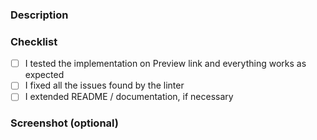 ### Description

### Checklist

- [ ] I tested the implementation on Preview link and everything works as expected
- [ ] I fixed all the issues found by the linter
- [ ] I extended README / documentation, if necessary

### Screenshot (optional)
